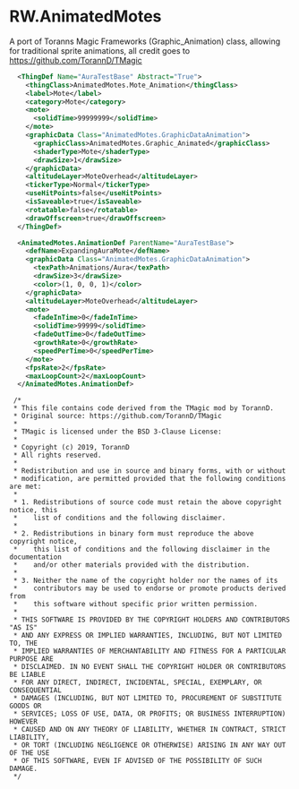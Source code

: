 # RW.AnimatedMotes
A port of Toranns Magic Frameworks (Graphic_Animation) class, allowing for traditional sprite animations, all credit goes to https://github.com/TorannD/TMagic



```xml
  <ThingDef Name="AuraTestBase" Abstract="True">
    <thingClass>AnimatedMotes.Mote_Animation</thingClass>
    <label>Mote</label>
    <category>Mote</category>
    <mote>
      <solidTime>99999999</solidTime>
    </mote>
    <graphicData Class="AnimatedMotes.GraphicDataAnimation">
      <graphicClass>AnimatedMotes.Graphic_Animated</graphicClass>
      <shaderType>Mote</shaderType>
      <drawSize>1</drawSize>
    </graphicData>
    <altitudeLayer>MoteOverhead</altitudeLayer>
    <tickerType>Normal</tickerType>
    <useHitPoints>false</useHitPoints>
    <isSaveable>true</isSaveable>
    <rotatable>false</rotatable>
    <drawOffscreen>true</drawOffscreen>
  </ThingDef>

  <AnimatedMotes.AnimationDef ParentName="AuraTestBase">
    <defName>ExpandingAuraMote</defName>
    <graphicData Class="AnimatedMotes.GraphicDataAnimation">
      <texPath>Animations/Aura</texPath>
      <drawSize>3</drawSize>
      <color>(1, 0, 0, 1)</color>
    </graphicData>
    <altitudeLayer>MoteOverhead</altitudeLayer>
    <mote>
      <fadeInTime>0</fadeInTime>
      <solidTime>99999</solidTime>
      <fadeOutTime>0</fadeOutTime>
      <growthRate>0</growthRate>
      <speedPerTime>0</speedPerTime>
    </mote>
    <fpsRate>2</fpsRate>
    <maxLoopCount>2</maxLoopCount>
  </AnimatedMotes.AnimationDef>
```


	 /*
	 * This file contains code derived from the TMagic mod by TorannD.
	 * Original source: https://github.com/TorannD/TMagic
	 * 
	 * TMagic is licensed under the BSD 3-Clause License:
	 * 
	 * Copyright (c) 2019, TorannD
	 * All rights reserved.
	 * 
	 * Redistribution and use in source and binary forms, with or without
	 * modification, are permitted provided that the following conditions are met:
	 * 
	 * 1. Redistributions of source code must retain the above copyright notice, this
	 *    list of conditions and the following disclaimer.
	 * 
	 * 2. Redistributions in binary form must reproduce the above copyright notice,
	 *    this list of conditions and the following disclaimer in the documentation
	 *    and/or other materials provided with the distribution.
	 * 
	 * 3. Neither the name of the copyright holder nor the names of its
	 *    contributors may be used to endorse or promote products derived from
	 *    this software without specific prior written permission.
	 * 
	 * THIS SOFTWARE IS PROVIDED BY THE COPYRIGHT HOLDERS AND CONTRIBUTORS "AS IS"
	 * AND ANY EXPRESS OR IMPLIED WARRANTIES, INCLUDING, BUT NOT LIMITED TO, THE
	 * IMPLIED WARRANTIES OF MERCHANTABILITY AND FITNESS FOR A PARTICULAR PURPOSE ARE
	 * DISCLAIMED. IN NO EVENT SHALL THE COPYRIGHT HOLDER OR CONTRIBUTORS BE LIABLE
	 * FOR ANY DIRECT, INDIRECT, INCIDENTAL, SPECIAL, EXEMPLARY, OR CONSEQUENTIAL
	 * DAMAGES (INCLUDING, BUT NOT LIMITED TO, PROCUREMENT OF SUBSTITUTE GOODS OR
	 * SERVICES; LOSS OF USE, DATA, OR PROFITS; OR BUSINESS INTERRUPTION) HOWEVER
	 * CAUSED AND ON ANY THEORY OF LIABILITY, WHETHER IN CONTRACT, STRICT LIABILITY,
	 * OR TORT (INCLUDING NEGLIGENCE OR OTHERWISE) ARISING IN ANY WAY OUT OF THE USE
	 * OF THIS SOFTWARE, EVEN IF ADVISED OF THE POSSIBILITY OF SUCH DAMAGE.
	 */
